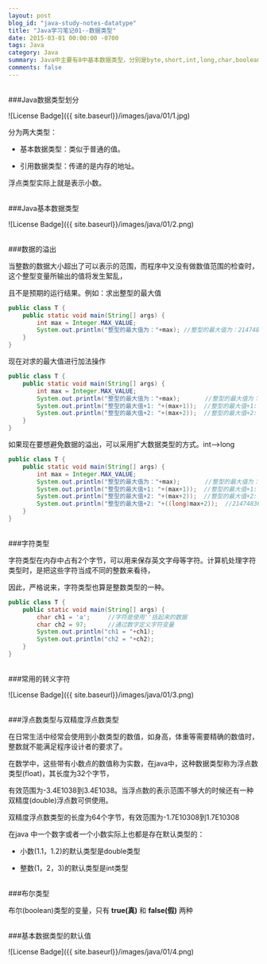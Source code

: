 ```yaml
---
layout: post
blog_id: "java-study-notes-datatype"
title: "Java学习笔记01--数据类型"
date: 2015-03-01 00:00:00 -0700
tags: Java
category: Java
summary: Java中主要有8中基本数据类型，分别是byte,short,int,long,char,boolean,float,double
comments: false
---
```

</br>
###Java数据类型划分

![License Badge]({{ site.baseurl}}/images/java/01/1.jpg)

分为两大类型：

+ 基本数据类型：类似于普通的值。

+ 引用数据类型：传递的是内存的地址。

浮点类型实际上就是表示小数。

</br>
###Java基本数据类型

![License Badge]({{ site.baseurl}}/images/java/01/2.png)

</br>
###数据的溢出

当整数的数据大小超出了可以表示的范围，而程序中又没有做数值范围的检查时，这个整型变量所输出的值将发生絮乱，

且不是预期的运行结果。例如：求出整型的最大值

```java
public class T {  
    public static void main(String[] args) {  
        int max = Integer.MAX_VALUE;  
        System.out.println("整型的最大值为："+max); //整型的最大值为：2147483647  
    }  
} 
```

现在对求的最大值进行加法操作

```java
public class T {  
    public static void main(String[] args) {  
        int max = Integer.MAX_VALUE;  
        System.out.println("整型的最大值为："+max);       //整型的最大值为：2147483647  
        System.out.println("整型的最大值+1: "+(max+1));  //整型的最大值+1: -2147483648  
        System.out.println("整型的最大值+2: "+(max+2));  //整型的最大值+2: -2147483647  
    }  
} 
```

如果现在要想避免数据的溢出，可以采用扩大数据类型的方式。int-->long

```java
public class T {  
	public static void main(String[] args) {  
		int max = Integer.MAX_VALUE;  
		System.out.println("整型的最大值为："+max);       //整型的最大值为：2147483647  
		System.out.println("整型的最大值+1: "+(max+1));  //整型的最大值+1: -2147483648  
		System.out.println("整型的最大值+2: "+(max+2));  //整型的最大值+2: -2147483647  
		System.out.println("整型的最大值+2: "+((long)max+2));  //2147483649  
	}  
}  
```

</br>
###字符类型

字符类型在内存中占有2个字节，可以用来保存英文字母等字符。计算机处理字符类型时，是把这些字符当成不同的整数来看待，

因此，严格说来，字符类型也算是整数类型的一种。

```java
public class T {  
	public static void main(String[] args) {  
		char ch1 = 'a';     //字符是使用''括起来的数据  
		char ch2 = 97;      //通过数字定义字符变量  
		System.out.println("ch1 = "+ch1);  
		System.out.println("ch2 = "+ch2);  
	}  
}  
```

</br>
###常用的转义字符

![License Badge]({{ site.baseurl}}/images/java/01/3.png)

</br>
###浮点数类型与双精度浮点数类型

在日常生活中经常会使用到小数类型的数值，如身高，体重等需要精确的数值时，整数就不能满足程序设计者的要求了。

在数学中，这些带有小数点的数值称为实数，在java中，这种数据类型称为浮点数类型(float)，其长度为32个字节，

有效范围为-3.4E1038到3.4E1038。当浮点数的表示范围不够大的时候还有一种双精度(double)浮点数可供使用。

双精度浮点数类型的长度为64个字节，有效范围为-1.7E10308到1.7E10308

在java 中一个数字或者一个小数实际上也都是存在默认类型的：

+ 小数(1.1，1.2)的默认类型是double类型

+ 整数(1，2，3)的默认类型是int类型

</br>
###布尔类型

布尔(boolean)类型的变量，只有 **true(真)** 和 **false(假)** 两种

</br>
###基本数据类型的默认值

![License Badge]({{ site.baseurl}}/images/java/01/4.png)

</br>
